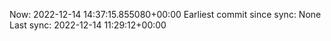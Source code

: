 Now: 2022-12-14 14:37:15.855080+00:00 Earliest commit since sync: None Last sync: 2022-12-14 11:29:12+00:00
